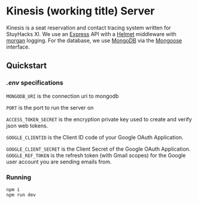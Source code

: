 # Kinesis (working title) Server
Kinesis is a seat reservation and contact tracing system written for StuyHacks XI.
We use an [Express](https://expressjs.com/) API with a [Helmet](https://www.npmjs.com/package/helmet) middleware with [morgan](https://www.npmjs.com/package/morgan) logging.
For the database, we use [MongoDB](https://www.mongodb.com/) via the [Mongoose](https://www.npmjs.com/package/mongoose) interface.


## Quickstart
### _.env_ specifications

`MONGODB_URI` is the connection uri to mongodb

`PORT` is the port to run the server on

`ACCESS_TOKEN_SECRET` is the encryption private key used to create and verify json web tokens.

`GOOGLE_CLIENTID` is the Client ID code of your Google OAuth Application.

`GOOGLE_CLIENT_SECRET` is the Client Secret of the
Google OAuth Application.
`GOOGLE_REF_TOKEN` is the refresh token (with Gmail scopes) for the Google user account you are sending emails from.

### Running

```
npm i
npm run dev
```
